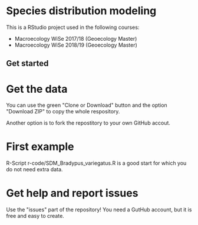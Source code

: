 # Species distribution modeling
This is a RStudio project used in the following courses:

* Macroecology WiSe 2017/18 (Geoecology Master)
* Macroecology WiSe 2018/19 (Geoecology Master)

## Get started

# Get the data
You can use the green "Clone or Download" button and the option "Download ZIP" to copy the whole respository.

Another option is to fork the repostitory to your own GitHub accout.

# First example

R-Script r-code/SDM_Bradypus_variegatus.R is a good start for which you do not need extra data. 

# Get help and report issues
Use the "issues" part of the repository! You need a GutHub account, but it is free and easy to create.
